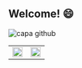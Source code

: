 ## Welcome! 😄

![capa github](https://github.com/marcellevargas/marcellevargas/blob/master/Marcelle%20Vargas.png)  

<center>
  <table>
    <tr>
        <td>
            <img width="100%" src="https://github-readme-stats.vercel.app/api/top-langs/?username=marcellevargas&hide=html&layout=compact&theme=flag-india" />
        </td>
        <td>
            <img width="100%" src="https://github-readme-stats.vercel.app/api?username=marcellevargas&theme=flag-india" />
        </td>
    </tr>
  </table>
</center>
